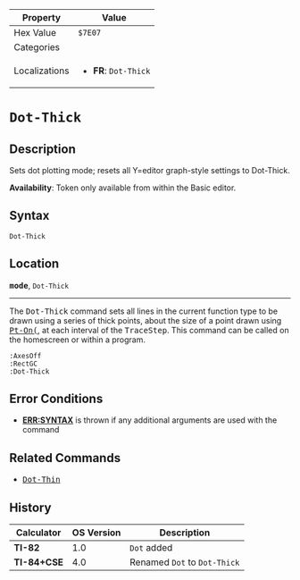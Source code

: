 | Property      | Value |
|---------------|-------|
| Hex Value     | `$7E07`|
| Categories    | <ul></ul> |
| Localizations | <ul><li><b>FR</b>: `Dot-Thick`</li></ul> |

# `Dot-Thick`

## Description
Sets dot plotting mode; resets all Y=editor graph-style settings to Dot-Thick.


<b>Availability</b>: Token only available from within the Basic editor.

## Syntax
`Dot-Thick`

## Location
<tt><kbd><b>mode</b></kbd></tt>, `Dot-Thick`
<hr>

The <tt>Dot-Thick</tt> command sets all lines in the current function type to be drawn using a series of thick points, about the size of a point drawn using <tt><a href="/pt-on">Pt-On(</a></tt>, at each interval of the <tt>TraceStep</tt>. This command can be called on the homescreen or within a program.

```ti-basic
:AxesOff
:RectGC
:Dot-Thick
```

## Error Conditions

*   **[ERR:SYNTAX](/errors#syntax)** is thrown if any additional arguments are used with the command

## Related Commands

*   <tt><a href="/dot-thin">Dot-Thin</a></tt>

## History
| Calculator | OS Version | Description |
|------------|------------|-------------|
| <b>TI-82</b> | 1.0 | `Dot` added |
| <b>TI-84+CSE</b> | 4.0 | Renamed `Dot` to `Dot-Thick`


